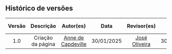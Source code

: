 <!--Uma tabela sintetizando quais técnicas foram utilizadas na execução do projeto com o(s) nome(s) do(s)
participantes(s) do grupo que usou/usaram cada uma das técnicas-->

## Histórico de versões

| Versão |     Descrição     |                     Autor(es)                      |    Data    | Revisor(es) | Data de revisão |
| :----: | :---------------: | :------------------------------------------------: | :--------: | :---------: | :-------------: |
|  1.0   | Criação da página | [Anne de Capdeville](https://github.com/nanecapde) | 30/01/2025 |  [José Oliveira](https://github.com/jose1277)           |   30/01/2025    |
